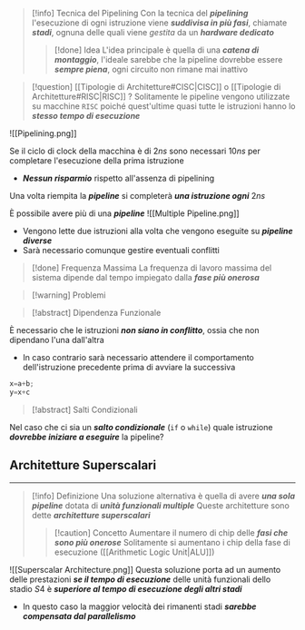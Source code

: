 >[!info] Tecnica del Pipelining
>Con la tecnica del ***pipelining*** l'esecuzione di ogni istruzione viene ***suddivisa in più fasi***, chiamate ***stadi***, ognuna delle quali viene *gestita* da un ***hardware dedicato***
>>[!done] Idea
>>L'idea principale è quella di una ***catena di montaggio***, l'ideale sarebbe che la pipeline dovrebbe essere ***sempre piena***, ogni circuito non rimane mai inattivo

>[!question] [[Tipologie di Architetture#CISC|CISC]] o [[Tipologie di Architetture#RISC|RISC]] ?
>Solitamente le pipeline vengono utilizzate su macchine `RISC` poiché quest'ultime quasi tutte le istruzioni hanno lo ***stesso tempo di esecuzione*** 

![[Pipelining.png]]

Se il ciclo di clock della macchina è di $2ns$ sono necessari $10ns$ per completare l'esecuzione della prima istruzione
- ***Nessun risparmio*** rispetto all'assenza di pipelining

Una volta riempita la ***pipeline*** si completerà ***una istruzione ogni*** $2ns$

È possibile avere più di una ***pipeline***
![[Multiple Pipeline.png]]
- Vengono lette due istruzioni alla volta che vengono eseguite su ***pipeline diverse***
- Sarà necessario comunque gestire eventuali conflitti
 
>[!done] Frequenza Massima
>La frequenza di lavoro massima del sistema dipende dal tempo impiegato dalla ***fase più onerosa***

>[!warning] Problemi

>[!abstract] Dipendenza Funzionale

È necessario che le istruzioni ***non siano in conflitto***, ossia che non dipendano l'una dall'altra
- In caso contrario sarà necessario attendere il comportamento dell'istruzione precedente prima di avviare la successiva

```c
x=a+b;
y=x+c
```

>[!abstract] Salti Condizionali

Nel caso che ci sia un ***salto condizionale*** (`if` o `while`) quale istruzione ***dovrebbe iniziare a eseguire*** la pipeline?

## Architetture Superscalari
---
>[!info] Definizione
>Una soluzione alternativa è quella di avere ***una sola pipeline*** dotata di ***unità funzionali multiple***
>Queste architetture sono dette ***architetture superscalari***
>>[!caution] Concetto
>>Aumentare il numero di chip delle ***fasi che sono più onerose***
>>Solitamente si aumentano i chip della fase di esecuzione ([[Arithmetic Logic Unit|ALU]])

![[Superscalar Architecture.png]]
Questa soluzione porta ad un aumento delle prestazioni ***se il tempo di esecuzione*** delle unità funzionali dello stadio $S4$ è ***superiore al tempo di esecuzione degli altri stadi***
- In questo caso la maggior velocità dei rimanenti stadi ***sarebbe compensata dal parallelismo***
